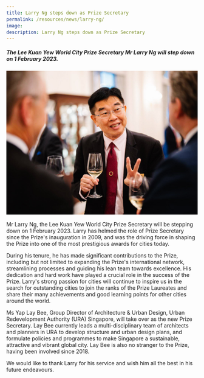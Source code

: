 ```yaml
---
title: Larry Ng steps down as Prize Secretary
permalink: /resources/news/larry-ng/
image: 
description: Larry Ng steps down as Prize Secretary
---
```


##### The Lee Kuan Yew World City Prize Secretary Mr Larry Ng will step down on 1 February 2023.

![Larry Ng steps down as Prize Secretary](/images/features/2023/larry-ng.jpg/)

Mr Larry Ng, the Lee Kuan Yew World City Prize Secretary will be stepping down on 1 February 2023. Larry has helmed the role of Prize Secretary since the Prize's inauguration in 2009, and was the driving force in shaping the Prize into one of the most prestigious awards for cities today. 

During his tenure, he has made significant contributions to the Prize, including but not limited to expanding the Prize's international network, streamlining processes and guiding his lean team towards excellence. His dedication and hard work have played a crucial role in the success of the Prize. Larry's strong passion for cities will continue to inspire us in the search for outstanding cities to join the ranks of the Prize Laureates and share their many achievements and good learning points for other cities around the world.

Ms Yap Lay Bee, Group Director of Architecture & Urban Design, Urban Redevelopment Authority (URA) Singapore, will take over as the new Prize Secretary. Lay Bee currently leads a multi-disciplinary team of architects and planners in URA to develop structure and urban design plans, and formulate policies and programmes to make Singapore a sustainable, attractive and vibrant global city. Lay Bee is also no stranger to the Prize, having been involved since 2018. 
 
We would like to thank Larry for his service and wish him all the best in his future endeavours.
